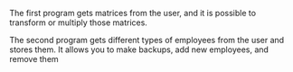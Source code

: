 
The first program gets matrices from the user, and it is possible to transform or multiply those matrices.

The second program gets different types of employees from the user and stores them. It allows you to make backups, add new employees, and remove them

